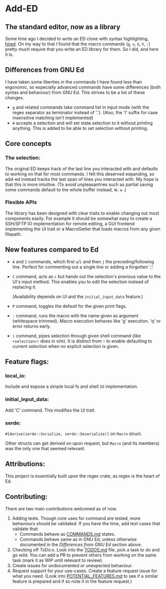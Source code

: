 # Add-ED

## The standard editor, now as a library

Some time ago I decided to write an ED clone with syntax highlighting,
[hired](https://github.com/sidju/hired). On my way to that I found that the
macro commands (`g`, `v`, `G`, `V`, `:`) pretty much require that you write an
ED library for them. So I did, and here it is.

## Differences from GNU Ed

I have taken some liberties in the commands I have found less than ergonomic, so
especially advanced commands have some differences (both syntax and behaviour)
from GNU Ed. This strives to be a list of these changes.

- `g` and related commands take command list in input mode (with the regex
  separator as terminator instead of '.').
  (Also, the 'I' suffix for case insensitive matching isn't implemented)
- `#` accepts a selection and will set state.selection to it without printing
  anything. This is added to be able to set selection without printing.

## Core concepts

### The selection:

The original ED keeps track of the last line you interacted with and defaults to
working on that for most commands. I felt this deserved expanding, so add-ed
instead tracks the last span of lines you interacted with. My hope is that this
is more intuitive. (To avoid unpleasantries such as partial saving some commands
default to the whole buffer instead, ie. `w` .)

### Flexible APIs

The library has been designed with clear traits to enable changing out most
components easily. For example it should be somewhat easy to create a SSH/SFTP
IO implementation for remote editing, a GUI frontend implementing the UI
trait or a MacroGetter that loads macros from any given filepath.

## New features compared to Ed

- `A` and `I` commands, which first `a`/`i` and then `j` the preceding/following
  line. Perfect for commenting out a single line or adding a forgotten ';'.
- `C` command, acts as `c` but hands out the selection's previous value to the
  UI's input method. This enables you to edit the selection instead of replacing
  it.

  (Availability depends on UI and the `initial_input_data` feature.)
- `P` command, toggles the default for the given print flags.
- `:` command, runs the macro with the name given as argument (whitespace
  trimmed). Macro execution behaves like 'g' execution. 'q' or error returns
  early.
- `|` command, pipes selection through given shell command (like `<selection>!`
  does in vim). It is distinct from `!` to enable defaulting to current
  selection when no explicit selection is given.

## Feature flags:

### local_io:

Include and expose a simple local fs and shell `IO` implementation.

### initial_input_data:

Add 'C' command. This modifies the UI trait.

### serde:

`#[derive(serde::Serialize, serde::Deserialize)]` on `Macro` struct.

Other structs can get derived on upon request, but `Macro` (and its members) was
the only one that seemed relevant.

## Attributions:

This project is essentially built upon the regex crate, as regex is the heart of Ed.

## Contributing:

There are two main contributions welcomed as of now.

1. Adding tests. Though core uses for command are tested, more behaviours should
   be validated. If you have the time, add test cases that validate that:
   - Commands behave as [COMMANDS.md](COMMANDS.md) states.
   - Commands behave same as in GNU Ed, unless otherwise documented in the
     *Differences from GNU Ed* section above.
2. Checking off ToDo:s. Look into the [TODOS.md](TODOS.md) file, pick a task to
   do and go wild. You can add a PR to prevent others from working on the same
   task (mark it as WIP until relevant to review).
3. Create issues for undocumented or unexpected behaviour.
4. Request support for your use-cases. Create a feature request issue for what
   you need. (Look into [POTENTIAL_FEATURES.md](POTENTIAL_FEATURES.md) to see if
   a similar feature is prepared and if so note it in the feature request.)
